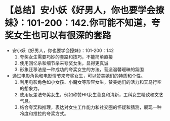 # 【总结】安小妖《好男人，你也要学会撩妹》：101-200：142.你可能不知道，夸奖女生也可以有很深的套路

-   安小妖《好男人，你也要学会撩妹》：101-200：142
    1.  夸奖女生需要巧妙的套路和技巧，不能简单直接
    2.  使用回忆杀和细节杀来夸奖女生，显得更真诚
    3.  形象迁移法是一种成功的夸奖女生的方法，营造温馨暧昧的氛围
-   通过电影角色和电影情节来夸奖女生，可以赞美她们的特质和个性。
    1.  利用电影角色如小女孩、小魔女等形容女生，赞美她们的活力和天马行空的想象力。
    2.  使用反差法夸奖女生，例如称赞HR女生善良和清新，工科女生精致和文艺气息。
    3.  结合夸奖和推理，表达对女生工作能力和社交圈的怀疑和猜测，展现一种冷度和推拉的夸奖方式。